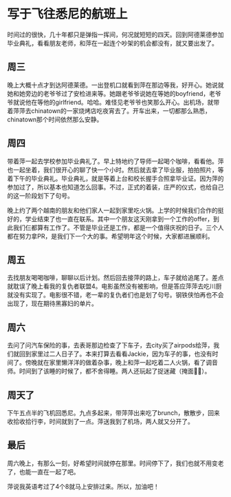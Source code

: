 # 写于飞往悉尼的航班上
时间过的很快，几十年都只是弹指一挥间，何况就短短的四天。回到阿德莱德参加毕业典礼，看看朋友老师，和萍在一起连个吵架的机会都没有，就又要出发了。

## 周三
晚上大概十点才到达阿德莱德。一出登机口就看到萍在那边等我，好开心。她说就她和她旁边的老爷爷过了安检进来等。她跟老爷爷说她在等她的boyfriend，老爷爷就说他在等他的girlfriend。哈哈。难怪见老爷爷也笑那么开心。出机场，就带着萍萍去chinatown的一家烧烤店吃夜宵去了。开车出来，一切都那么熟悉，chinatown那个时间依然那么安静。

## 周四
带着萍一起去学校参加毕业典礼了。早上特地约了导师一起喝个咖啡，看看他。萍也一起坐着，我们很开心的聊了快一个小时。然后就去拿了毕业服，拍拍照片，等着下午的毕业典礼。毕业典礼，就是等着上台和校长握手合照拿毕业证。因为萍的参加过了，所以基本也知道怎么回事。不过，正式的着装，庄严的仪式，也给自己的这一阶段划下了句号。

晚上约了两个越南的朋友和他们家人一起到家里吃火锅。上学的时候我们合作的挺好的，学业结束了也一直在联系。其中一个朋友这天刚拿到一个工作的offer，到此我们仨都算有工作了。不管是毕业还是工作，都是一个值得庆祝的日子。三个人都在努力拿PR，是我们下一个大的事。希望明年这个时候，大家都进展顺利。

## 周五
去找朋友喝喝咖啡，聊聊以后计划。然后回去接萍的路上，车子就给追尾了。差点就耽误了晚上看我的复仇者联盟4。电影虽然没有被影响，但是答应萍萍去吃川厨就没有实现了。电影很不错，老一辈的复仇者们也是划了句号。钢铁侠怕再也不会出现了，现在期待黑寡妇的单片。

## 周六
去问了问汽车保险的事，去表哥那边检查了下车子，去city买了airpods给萍，我们就回到家里过二人日子了。本来打算去看看Jackie，因为车子的事，也没有时间了。傍晚就在家里懒洋洋的做着杂事，晚上和萍一起吃着二人火锅，看了调音师。时间到了该睡的时候了，都不舍得睡。两人还玩起了捉迷藏（掩面🤦‍♂️）。

## 周天了
下午五点半的飞机回悉尼。九点多起来，带萍萍出来吃了brunch，散散步，回来收拾收拾行李，时间就到了一点。萍送我到了机场，两人就又分开了。

## 最后
周六晚上，有那么一刻，好希望时间就停在那里。时间停下了，我们也就不用变老了，也能一直在一起了吧。

萍说我英语考过了4个8就马上安排过来。所以，加油吧！
